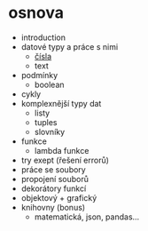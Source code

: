 # osnova

- introduction
- datové typy a práce s nimi
  - [čísla](/content/python/cisla.md)
  - text
- podmínky
  - boolean
- cykly 
- komplexnější typy dat
  - listy
  - tuples
  - slovníky
- funkce
  - lambda funkce
- try exept (řešení errorů)
- práce se soubory
- propojení souborů
- dekorátory funkcí
- objektový + grafický
- knihovny (bonus)
  - matematická, json, pandas...
